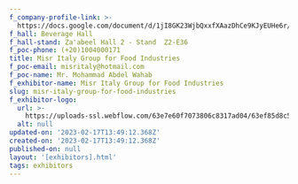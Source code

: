 ```yaml
---
f_company-profile-link: >-
  https://docs.google.com/document/d/1jI8GK23WjbQxxfXAazDhCe9KJyEUHe6r/edit?usp=share_link&ouid=111844397792848099856&rtpof=true&sd=true
f_hall: Beverage Hall
f_hall-stand: Za'abeel Hall 2 - Stand  Z2-E36
f_poc-phone: (+20)1004000171
title: Misr Italy Group for Food Industries
f_poc-email: misritaly@hotmail.com
f_poc-name: Mr. Mohammad Abdel Wahab
f_exhibitor-name: Misr Italy Group for Food Industries
slug: misr-italy-group-for-food-industries
f_exhibitor-logo:
  url: >-
    https://uploads-ssl.webflow.com/63e7e60f7073806c8317ad04/63ef85d8c58538357bff408a_ZjQ2YQ.jpeg
  alt: null
updated-on: '2023-02-17T13:49:12.368Z'
created-on: '2023-02-17T13:49:12.368Z'
published-on: null
layout: '[exhibitors].html'
tags: exhibitors
---
```



